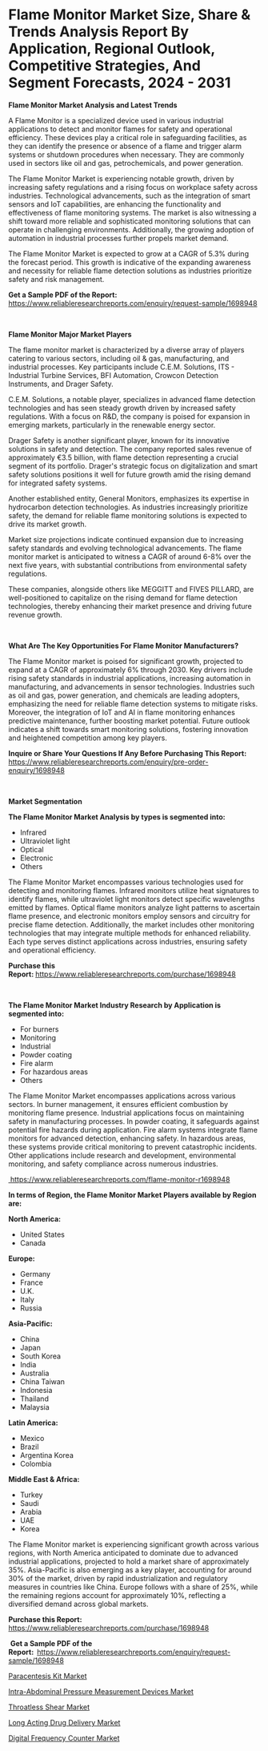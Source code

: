 <p><h1>Flame Monitor Market Size, Share & Trends Analysis Report By Application, Regional Outlook, Competitive Strategies, And Segment Forecasts, 2024 - 2031</h1></p><p><strong>Flame Monitor Market Analysis and Latest Trends</strong></p>
<p><p>A Flame Monitor is a specialized device used in various industrial applications to detect and monitor flames for safety and operational efficiency. These devices play a critical role in safeguarding facilities, as they can identify the presence or absence of a flame and trigger alarm systems or shutdown procedures when necessary. They are commonly used in sectors like oil and gas, petrochemicals, and power generation.</p><p>The Flame Monitor Market is experiencing notable growth, driven by increasing safety regulations and a rising focus on workplace safety across industries. Technological advancements, such as the integration of smart sensors and IoT capabilities, are enhancing the functionality and effectiveness of flame monitoring systems. The market is also witnessing a shift toward more reliable and sophisticated monitoring solutions that can operate in challenging environments. Additionally, the growing adoption of automation in industrial processes further propels market demand.</p><p>The Flame Monitor Market is expected to grow at a CAGR of 5.3% during the forecast period. This growth is indicative of the expanding awareness and necessity for reliable flame detection solutions as industries prioritize safety and risk management.</p></p>
<p><strong>Get a Sample PDF of the Report:&nbsp;</strong> <a href="https://www.reliableresearchreports.com/enquiry/request-sample/1698948?utm_campaign=117&utm_medium=2&utm_source=Github&utm_content=ia&utm_term=20102024&utm_id=flame-monitor">https://www.reliableresearchreports.com/enquiry/request-sample/1698948</a></p>
<p>&nbsp;</p>
<p><strong>Flame Monitor Major Market Players</strong></p>
<p><p>The flame monitor market is characterized by a diverse array of players catering to various sectors, including oil & gas, manufacturing, and industrial processes. Key participants include C.E.M. Solutions, ITS - Industrial Turbine Services, BFI Automation, Crowcon Detection Instruments, and Drager Safety. </p><p>C.E.M. Solutions, a notable player, specializes in advanced flame detection technologies and has seen steady growth driven by increased safety regulations. With a focus on R&D, the company is poised for expansion in emerging markets, particularly in the renewable energy sector.</p><p>Drager Safety is another significant player, known for its innovative solutions in safety and detection. The company reported sales revenue of approximately €3.5 billion, with flame detection representing a crucial segment of its portfolio. Drager's strategic focus on digitalization and smart safety solutions positions it well for future growth amid the rising demand for integrated safety systems.</p><p>Another established entity, General Monitors, emphasizes its expertise in hydrocarbon detection technologies. As industries increasingly prioritize safety, the demand for reliable flame monitoring solutions is expected to drive its market growth.</p><p>Market size projections indicate continued expansion due to increasing safety standards and evolving technological advancements. The flame monitor market is anticipated to witness a CAGR of around 6-8% over the next five years, with substantial contributions from environmental safety regulations.</p><p>These companies, alongside others like MEGGITT and FIVES PILLARD, are well-positioned to capitalize on the rising demand for flame detection technologies, thereby enhancing their market presence and driving future revenue growth.</p></p>
<p>&nbsp;</p>
<p><strong>What Are The Key Opportunities For Flame Monitor Manufacturers?</strong></p>
<p><p>The Flame Monitor market is poised for significant growth, projected to expand at a CAGR of approximately 6% through 2030. Key drivers include rising safety standards in industrial applications, increasing automation in manufacturing, and advancements in sensor technologies. Industries such as oil and gas, power generation, and chemicals are leading adopters, emphasizing the need for reliable flame detection systems to mitigate risks. Moreover, the integration of IoT and AI in flame monitoring enhances predictive maintenance, further boosting market potential. Future outlook indicates a shift towards smart monitoring solutions, fostering innovation and heightened competition among key players.</p></p>
<p><strong>Inquire or Share Your Questions If Any Before Purchasing This Report:</strong> <a href="https://www.reliableresearchreports.com/enquiry/pre-order-enquiry/1698948?utm_campaign=117&utm_medium=2&utm_source=Github&utm_content=ia&utm_term=20102024&utm_id=flame-monitor">https://www.reliableresearchreports.com/enquiry/pre-order-enquiry/1698948</a></p>
<p>&nbsp;</p>
<p><strong>Market Segmentation</strong></p>
<p><strong>The Flame Monitor Market Analysis by types is segmented into:</strong></p>
<p><ul><li>Infrared</li><li>Ultraviolet light</li><li>Optical</li><li>Electronic</li><li>Others</li></ul></p>
<p><p>The Flame Monitor Market encompasses various technologies used for detecting and monitoring flames. Infrared monitors utilize heat signatures to identify flames, while ultraviolet light monitors detect specific wavelengths emitted by flames. Optical flame monitors analyze light patterns to ascertain flame presence, and electronic monitors employ sensors and circuitry for precise flame detection. Additionally, the market includes other monitoring technologies that may integrate multiple methods for enhanced reliability. Each type serves distinct applications across industries, ensuring safety and operational efficiency.</p></p>
<p><strong>Purchase this Report:&nbsp;</strong><a href="https://www.reliableresearchreports.com/purchase/1698948?utm_campaign=117&utm_medium=2&utm_source=Github&utm_content=ia&utm_term=20102024&utm_id=flame-monitor">https://www.reliableresearchreports.com/purchase/1698948</a></p>
<p>&nbsp;</p>
<p><strong>The Flame Monitor Market Industry Research by Application is segmented into:</strong></p>
<p><ul><li>For burners</li><li>Monitoring</li><li>Industrial</li><li>Powder coating</li><li>Fire alarm</li><li>For hazardous areas</li><li>Others</li></ul></p>
<p><p>The Flame Monitor Market encompasses applications across various sectors. In burner management, it ensures efficient combustion by monitoring flame presence. Industrial applications focus on maintaining safety in manufacturing processes. In powder coating, it safeguards against potential fire hazards during application. Fire alarm systems integrate flame monitors for advanced detection, enhancing safety. In hazardous areas, these systems provide critical monitoring to prevent catastrophic incidents. Other applications include research and development, environmental monitoring, and safety compliance across numerous industries.</p></p>
<p><a href="https://www.reliableresearchreports.com/flame-monitor-r1698948?utm_campaign=117&utm_medium=2&utm_source=Github&utm_content=ia&utm_term=20102024&utm_id=flame-monitor">&nbsp;https://www.reliableresearchreports.com/flame-monitor-r1698948</a></p>
<p><strong>In terms of Region, the Flame Monitor Market Players available by Region are:</strong></p>
<p>
    <p> <strong> North America: </strong>
        <ul>
            <li>United States</li>
            <li>Canada</li>
        </ul>
        </p> 
    <p> <strong> Europe: </strong>
        <ul>
            <li>Germany</li>
            <li>France</li>
            <li>U.K.</li>
            <li>Italy</li>
            <li>Russia</li>
        </ul>
        </p> 
    <p> <strong> Asia-Pacific: </strong>
        <ul>
            <li>China</li>
            <li>Japan</li>
            <li>South Korea</li>
            <li>India</li>
            <li>Australia</li>
            <li>China Taiwan</li>
            <li>Indonesia</li>
            <li>Thailand</li>
            <li>Malaysia</li>
        </ul>
        </p> 
    <p> <strong> Latin America: </strong>
        <ul>
            <li>Mexico</li>
            <li>Brazil</li>
            <li>Argentina Korea</li>
            <li>Colombia</li>
        </ul>
        </p> 
    <p> <strong> Middle East & Africa: </strong>
        <ul>
            <li>Turkey</li>
            <li>Saudi</li>
            <li>Arabia</li>
            <li>UAE</li>
            <li>Korea</li>
        </ul>
    </p>
    </p>
<p><p>The Flame Monitor market is experiencing significant growth across various regions, with North America anticipated to dominate due to advanced industrial applications, projected to hold a market share of approximately 35%. Asia-Pacific is also emerging as a key player, accounting for around 30% of the market, driven by rapid industrialization and regulatory measures in countries like China. Europe follows with a share of 25%, while the remaining regions account for approximately 10%, reflecting a diversified demand across global markets.</p></p>
<p><strong>Purchase this Report: </strong><a href="https://www.reliableresearchreports.com/purchase/1698948?utm_campaign=117&utm_medium=2&utm_source=Github&utm_content=ia&utm_term=20102024&utm_id=flame-monitor">https://www.reliableresearchreports.com/purchase/1698948</a></p>
<p>&nbsp;<strong>Get a Sample PDF of the Report:&nbsp;&nbsp;</strong><a href="https://www.reliableresearchreports.com/enquiry/request-sample/1698948?utm_campaign=117&utm_medium=2&utm_source=Github&utm_content=ia&utm_term=20102024&utm_id=flame-monitor">https://www.reliableresearchreports.com/enquiry/request-sample/1698948</a></p>
<p><strong></strong></p>
<p><p><a href="https://www.linkedin.com/pulse/global-paracentesis-kit-market-size-trends-analysis-regional-juzoe?utm_campaign=117&utm_medium=2&utm_source=Github&utm_content=ia&utm_term=20102024&utm_id=flame-monitor">Paracentesis Kit Market</a></p><p><a href="https://github.com/kaufmannDavid16/Market-Research-Report-List-1/blob/main/intra-abdominal-pressure-measurement-devices-market.md?utm_campaign=117&utm_medium=2&utm_source=Github&utm_content=ia&utm_term=20102024&utm_id=flame-monitor">Intra-Abdominal Pressure Measurement Devices Market</a></p><p><a href="https://issuu.com/reportprime-2/docs/throatless-shear-market-size-2030.p_a8617b50134d76?utm_campaign=117&utm_medium=2&utm_source=Github&utm_content=ia&utm_term=20102024&utm_id=flame-monitor">Throatless Shear Market</a></p><p><a href="https://www.linkedin.com/pulse/future-trends-global-long-acting-drug-delivery-market-insights-7tine?utm_campaign=117&utm_medium=2&utm_source=Github&utm_content=ia&utm_term=20102024&utm_id=flame-monitor">Long Acting Drug Delivery Market</a></p><p><a href="https://issuu.com/reportprime-2/docs/digital-frequency-counter-market-si_790ee2e04e4528?utm_campaign=117&utm_medium=2&utm_source=Github&utm_content=ia&utm_term=20102024&utm_id=flame-monitor">Digital Frequency Counter Market</a></p></p>